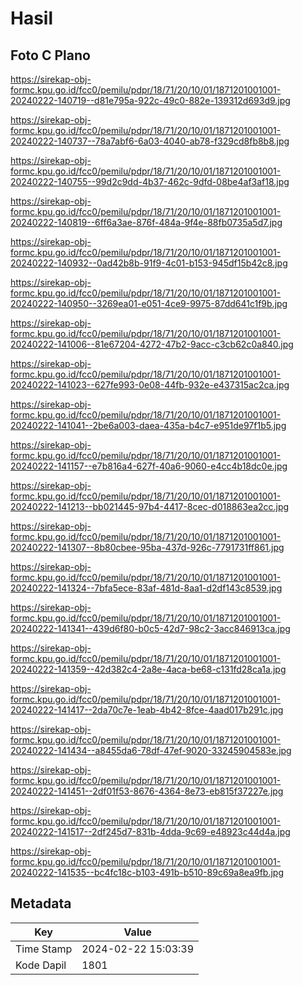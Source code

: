 # Hasil

## Foto C Plano

https://sirekap-obj-formc.kpu.go.id/fcc0/pemilu/pdpr/18/71/20/10/01/1871201001001-20240222-140719--d81e795a-922c-49c0-882e-139312d693d9.jpg

https://sirekap-obj-formc.kpu.go.id/fcc0/pemilu/pdpr/18/71/20/10/01/1871201001001-20240222-140737--78a7abf6-6a03-4040-ab78-f329cd8fb8b8.jpg

https://sirekap-obj-formc.kpu.go.id/fcc0/pemilu/pdpr/18/71/20/10/01/1871201001001-20240222-140755--99d2c9dd-4b37-462c-9dfd-08be4af3af18.jpg

https://sirekap-obj-formc.kpu.go.id/fcc0/pemilu/pdpr/18/71/20/10/01/1871201001001-20240222-140819--6ff6a3ae-876f-484a-9f4e-88fb0735a5d7.jpg

https://sirekap-obj-formc.kpu.go.id/fcc0/pemilu/pdpr/18/71/20/10/01/1871201001001-20240222-140932--0ad42b8b-91f9-4c01-b153-945df15b42c8.jpg

https://sirekap-obj-formc.kpu.go.id/fcc0/pemilu/pdpr/18/71/20/10/01/1871201001001-20240222-140950--3269ea01-e051-4ce9-9975-87dd641c1f9b.jpg

https://sirekap-obj-formc.kpu.go.id/fcc0/pemilu/pdpr/18/71/20/10/01/1871201001001-20240222-141006--81e67204-4272-47b2-9acc-c3cb62c0a840.jpg

https://sirekap-obj-formc.kpu.go.id/fcc0/pemilu/pdpr/18/71/20/10/01/1871201001001-20240222-141023--627fe993-0e08-44fb-932e-e437315ac2ca.jpg

https://sirekap-obj-formc.kpu.go.id/fcc0/pemilu/pdpr/18/71/20/10/01/1871201001001-20240222-141041--2be6a003-daea-435a-b4c7-e951de97f1b5.jpg

https://sirekap-obj-formc.kpu.go.id/fcc0/pemilu/pdpr/18/71/20/10/01/1871201001001-20240222-141157--e7b816a4-627f-40a6-9060-e4cc4b18dc0e.jpg

https://sirekap-obj-formc.kpu.go.id/fcc0/pemilu/pdpr/18/71/20/10/01/1871201001001-20240222-141213--bb021445-97b4-4417-8cec-d018863ea2cc.jpg

https://sirekap-obj-formc.kpu.go.id/fcc0/pemilu/pdpr/18/71/20/10/01/1871201001001-20240222-141307--8b80cbee-95ba-437d-926c-7791731ff861.jpg

https://sirekap-obj-formc.kpu.go.id/fcc0/pemilu/pdpr/18/71/20/10/01/1871201001001-20240222-141324--7bfa5ece-83af-481d-8aa1-d2df143c8539.jpg

https://sirekap-obj-formc.kpu.go.id/fcc0/pemilu/pdpr/18/71/20/10/01/1871201001001-20240222-141341--439d6f80-b0c5-42d7-98c2-3acc846913ca.jpg

https://sirekap-obj-formc.kpu.go.id/fcc0/pemilu/pdpr/18/71/20/10/01/1871201001001-20240222-141359--42d382c4-2a8e-4aca-be68-c131fd28ca1a.jpg

https://sirekap-obj-formc.kpu.go.id/fcc0/pemilu/pdpr/18/71/20/10/01/1871201001001-20240222-141417--2da70c7e-1eab-4b42-8fce-4aad017b291c.jpg

https://sirekap-obj-formc.kpu.go.id/fcc0/pemilu/pdpr/18/71/20/10/01/1871201001001-20240222-141434--a8455da6-78df-47ef-9020-33245904583e.jpg

https://sirekap-obj-formc.kpu.go.id/fcc0/pemilu/pdpr/18/71/20/10/01/1871201001001-20240222-141451--2df01f53-8676-4364-8e73-eb815f37227e.jpg

https://sirekap-obj-formc.kpu.go.id/fcc0/pemilu/pdpr/18/71/20/10/01/1871201001001-20240222-141517--2df245d7-831b-4dda-9c69-e48923c44d4a.jpg

https://sirekap-obj-formc.kpu.go.id/fcc0/pemilu/pdpr/18/71/20/10/01/1871201001001-20240222-141535--bc4fc18c-b103-491b-b510-89c69a8ea9fb.jpg


## Metadata

| Key        | Value               |
| ---------- | ------------------- |
| Time Stamp | 2024-02-22 15:03:39 |
| Kode Dapil | 1801                |




